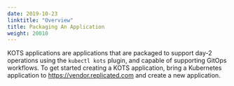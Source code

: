 ```yaml
---
date: 2019-10-23
linktitle: "Overview"
title: Packaging An Application
weight: 20010
---
```


KOTS applications are applications that are packaged to support day-2 operations using the `kubectl kots` plugin, and capable of supporting GitOps workflows. To get started creating a KOTS application, bring a Kubernetes application to https://vendor.replicated.com and create a new application.
